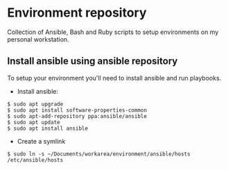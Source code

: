 # Environment repository
Collection of Ansible, Bash and Ruby scripts to setup environments on my personal workstation.

## Install ansible using ansible repository
To setup your environment you'll need to install ansible and run playbooks.

- Install ansible: 
```
$ sudo apt upgrade
$ sudo apt install software-properties-common
$ sudo apt-add-repository ppa:ansible/ansible
$ sudo apt update
$ sudo apt install ansible
```
- Create a symlink
```
$ sudo ln -s ~/Documents/workarea/environment/ansible/hosts /etc/ansible/hosts
```
